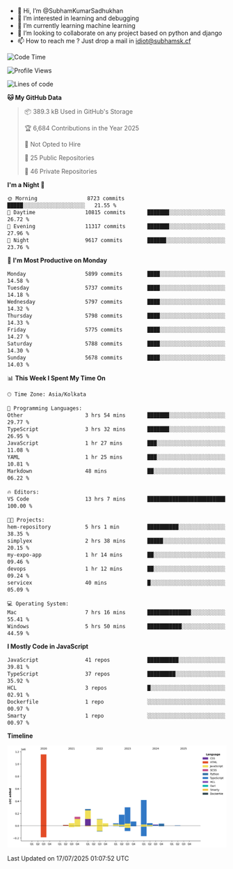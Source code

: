 - 👋 Hi, I’m @SubhamKumarSadhukhan
- 👀 I’m interested in learning and debugging
- 🌱 I’m currently learning machine learning
- 💞️ I’m looking to collaborate on any project based on python and django
- 📫 How to reach me ?
      Just drop a mail in idiot@subhamsk.cf

<!---
SubhamKumarSadhukhan/SubhamKumarSadhukhan is a ✨ special ✨ repository because its `README.md` (this file) appears on your GitHub profile.
You can click the Preview link to take a look at your changes.
--->


<!--START_SECTION:waka-->
![Code Time](http://img.shields.io/badge/Code%20Time-2%2C997%20hrs%2047%20mins-blue)

![Profile Views](http://img.shields.io/badge/Profile%20Views-0-blue)

![Lines of code](https://img.shields.io/badge/From%20Hello%20World%20I%27ve%20Written-2.9%20million%20lines%20of%20code-blue)

**🐱 My GitHub Data** 

> 📦 389.3 kB Used in GitHub's Storage 
 > 
> 🏆 6,684 Contributions in the Year 2025
 > 
> 🚫 Not Opted to Hire
 > 
> 📜 25 Public Repositories 
 > 
> 🔑 46 Private Repositories 
 > 
**I'm a Night 🦉** 

```text
🌞 Morning                8723 commits        █████░░░░░░░░░░░░░░░░░░░░   21.55 % 
🌆 Daytime                10815 commits       ███████░░░░░░░░░░░░░░░░░░   26.72 % 
🌃 Evening                11317 commits       ███████░░░░░░░░░░░░░░░░░░   27.96 % 
🌙 Night                  9617 commits        ██████░░░░░░░░░░░░░░░░░░░   23.76 % 
```
📅 **I'm Most Productive on Monday** 

```text
Monday                   5899 commits        ████░░░░░░░░░░░░░░░░░░░░░   14.58 % 
Tuesday                  5737 commits        ████░░░░░░░░░░░░░░░░░░░░░   14.18 % 
Wednesday                5797 commits        ████░░░░░░░░░░░░░░░░░░░░░   14.32 % 
Thursday                 5798 commits        ████░░░░░░░░░░░░░░░░░░░░░   14.33 % 
Friday                   5775 commits        ████░░░░░░░░░░░░░░░░░░░░░   14.27 % 
Saturday                 5788 commits        ████░░░░░░░░░░░░░░░░░░░░░   14.30 % 
Sunday                   5678 commits        ████░░░░░░░░░░░░░░░░░░░░░   14.03 % 
```


📊 **This Week I Spent My Time On** 

```text
🕑︎ Time Zone: Asia/Kolkata

💬 Programming Languages: 
Other                    3 hrs 54 mins       ███████░░░░░░░░░░░░░░░░░░   29.77 % 
TypeScript               3 hrs 32 mins       ███████░░░░░░░░░░░░░░░░░░   26.95 % 
JavaScript               1 hr 27 mins        ███░░░░░░░░░░░░░░░░░░░░░░   11.08 % 
YAML                     1 hr 25 mins        ███░░░░░░░░░░░░░░░░░░░░░░   10.81 % 
Markdown                 48 mins             ██░░░░░░░░░░░░░░░░░░░░░░░   06.22 % 

🔥 Editors: 
VS Code                  13 hrs 7 mins       █████████████████████████   100.00 % 

🐱‍💻 Projects: 
hem-repository           5 hrs 1 min         ██████████░░░░░░░░░░░░░░░   38.35 % 
simplyex                 2 hrs 38 mins       █████░░░░░░░░░░░░░░░░░░░░   20.15 % 
my-expo-app              1 hr 14 mins        ██░░░░░░░░░░░░░░░░░░░░░░░   09.46 % 
devops                   1 hr 12 mins        ██░░░░░░░░░░░░░░░░░░░░░░░   09.24 % 
servicex                 40 mins             █░░░░░░░░░░░░░░░░░░░░░░░░   05.09 % 

💻 Operating System: 
Mac                      7 hrs 16 mins       ██████████████░░░░░░░░░░░   55.41 % 
Windows                  5 hrs 50 mins       ███████████░░░░░░░░░░░░░░   44.59 % 
```

**I Mostly Code in JavaScript** 

```text
JavaScript               41 repos            ██████████░░░░░░░░░░░░░░░   39.81 % 
TypeScript               37 repos            █████████░░░░░░░░░░░░░░░░   35.92 % 
HCL                      3 repos             █░░░░░░░░░░░░░░░░░░░░░░░░   02.91 % 
Dockerfile               1 repo              ░░░░░░░░░░░░░░░░░░░░░░░░░   00.97 % 
Smarty                   1 repo              ░░░░░░░░░░░░░░░░░░░░░░░░░   00.97 % 
```



**Timeline**

![Lines of Code chart](https://raw.githubusercontent.com/SubhamKumarSadhukhan/SubhamKumarSadhukhan/main/assets/bar_graph.png)


 Last Updated on 17/07/2025 01:07:52 UTC
<!--END_SECTION:waka-->
